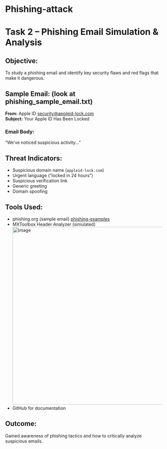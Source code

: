 # Phishing-attack

# Task 2 – Phishing Email Simulation & Analysis

## Objective:
To study a phishing email and identify key security flaws and red flags that make it dangerous.

## Sample Email: (look at phishing_sample_email.txt)
**From:** Apple ID <security@appleid-lock.com>  
**Subject:** Your Apple ID Has Been Locked  


### Email Body:
“We’ve noticed suspicious activity...”

## Threat Indicators:
- Suspicious domain name (`appleid-lock.com`)
- Urgent language (“locked in 24 hours”)
- Suspicious verification link
- Generic greeting
- Domain spoofing

## Tools Used:
- phishing.org (sample email)
   [phishing-examples](https://www.phishing.org/phishing-examples)
- MXToolbox Header Analyzer (simulated)
   <img width="1038" height="571" alt="image" src="https://github.com/user-attachments/assets/b64c706c-d2ef-4613-9f3a-af426962aedb" />
- GitHub for documentation

## Outcome:
Gained awareness of phishing tactics and how to critically analyze suspicious emails.


